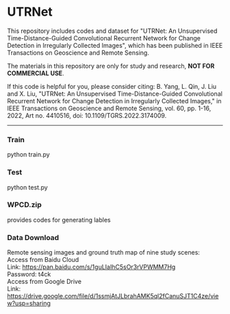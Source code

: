 
# UTRNet

This repository includes codes and dataset for "UTRNet: An Unsupervised Time-Distance-Guided Convolutional Recurrent Network for Change Detection in Irregularly Collected Images", which has been published in IEEE Transactions on Geoscience and Remote Sensing.

The materials in this repository are only for study and research, **NOT FOR COMMERCIAL USE**.  

If this code is helpful for you, please consider citing: 
B. Yang, L. Qin, J. Liu and X. Liu, "UTRNet: An Unsupervised Time-Distance-Guided Convolutional Recurrent Network for Change Detection in Irregularly Collected Images," in IEEE Transactions on Geoscience and Remote Sensing, vol. 60, pp. 1-16, 2022, Art no. 4410516, doi: 10.1109/TGRS.2022.3174009.
***

### Train
python train.py  

### Test
python test.py  

### WPCD.zip
provides codes for generating lables

### Data Download  
Remote sensing images and ground truth map of nine study scenes:  
Access from Baidu Cloud  
Link: https://pan.baidu.com/s/1guLIaIhC5sOr3rVPWMM7Hg  
Password: t4ck  
Access from Google Drive  
Link: https://drive.google.com/file/d/1ssmjAtJLbrahAMK5ql2fCanuSJT1C4ze/view?usp=sharing  
